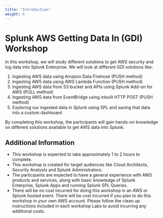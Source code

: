 ```yaml
---
title: "Introduction"
weight: 0
---
```


# Splunk AWS Getting Data In (GDI) Workshop

In this workshop, we will study different solutions to get AWS security and log data into Splunk Enterprise. We will look at different GDI solutions like:

1) Ingesting AWS data using Amazon Data Firehose (PUSH method)
2) Ingesting AWS data using AWS Lambda Function (PUSH method)
3) Ingesting AWS data from S3 bucket and APIs using Splunk Add-on for AWS (PULL method)
4) Ingesting AWS data from EventBridge using inbuilt HTTP POST (PUSH method)
5) Exploring our ingested data in Splunk using SPL and saving that data into a custom dashboard

By completing this workshop, the participants will gain hands-on knowledge on different solutions available to get AWS data into Splunk.

## Additional Information
- This workshop is expected to take approximately 1 to 2 hours to complete.
- This workshop is created for target audiences like Cloud Architects, Security Analysts and Splunk Administrators.
- The participants are expected to have a general experience with AWS products and services, along with basic knowledge of Splunk Enterprise, Splunk Apps and running Splunk SPL Queries.
- There will be no cost incurred for doing this workshop in an AWS or Splunk hosted event. There will be cost incurred if you plan to do this workshop in your own AWS account. Please follow the clean up instructions included in each workshop Labs to avoid incurring any additional costs.
